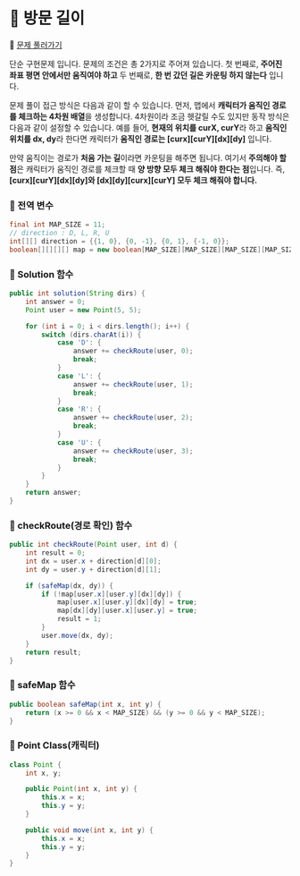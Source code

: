 # :page_facing_up: 방문 길이

:link: [문제 풀러가기](https://programmers.co.kr/learn/courses/30/lessons/49994?language=java)

단순 구현문제 입니다. 문제의 조건은 총 2가지로 주어져 있습니다. 첫 번째로, __주어진 좌표 평면 안에서만 움직여야 하고__ 두 번째로, __한 번 갔던 길은 카운팅 하지 않는다__ 입니다.

문제 풀이 접근 방식은 다음과 같이 할 수 있습니다. 먼저, 맵에서 **캐릭터가 움직인 경로를 체크하는 4차원 배열**을 생성합니다. 4차원이라 조금 헷갈릴 수도 있지만 동작 방식은 다음과 같이 설정할 수 있습니다. 예를 들어, **현재의 위치를 curX, curY**라 하고 **움직인 위치를 dx, dy**라 한다면 캐릭터가 **움직인 경로는 [curx][curY][dx][dy]** 입니다.

만약 움직이는 경로가 **처음 가는 길**이라면 카운팅을 해주면 됩니다. 여기서 **주의해야 할 점**은 캐릭터가 움직인 경로를 체크할 때 **양 방향 모두 체크 해줘야 한다는 점**입니다. 즉, **[curx][curY][dx][dy]와 [dx][dy][curx][curY] 모두 체크 해줘야 합니다.**

### __:seedling: 전역 변수__
```java
final int MAP_SIZE = 11;
// direction : D, L, R, U
int[][] direction = {{1, 0}, {0, -1}, {0, 1}, {-1, 0}};
boolean[][][][] map = new boolean[MAP_SIZE][MAP_SIZE][MAP_SIZE][MAP_SIZE];
```

### __:seedling: Solution 함수__
```java
public int solution(String dirs) {
    int answer = 0;
    Point user = new Point(5, 5);

    for (int i = 0; i < dirs.length(); i++) {
        switch (dirs.charAt(i)) {
            case 'D': {
                answer += checkRoute(user, 0);
                break;
            }
            case 'L': {
                answer += checkRoute(user, 1);
                break;
            }
            case 'R': {
                answer += checkRoute(user, 2);
                break;
            }
            case 'U': {
                answer += checkRoute(user, 3);
                break;
            }
        }
    }
    return answer;
}
```
### __:seedling: checkRoute(경로 확인) 함수__
```java
public int checkRoute(Point user, int d) {
    int result = 0;
    int dx = user.x + direction[d][0];
    int dy = user.y + direction[d][1];

    if (safeMap(dx, dy)) {
        if (!map[user.x][user.y][dx][dy]) {
            map[user.x][user.y][dx][dy] = true;
            map[dx][dy][user.x][user.y] = true;
            result = 1;
        }
        user.move(dx, dy);
    }
    return result;
}
```

### __:seedling: safeMap 함수__
```java
public boolean safeMap(int x, int y) {
    return (x >= 0 && x < MAP_SIZE) && (y >= 0 && y < MAP_SIZE);
}
```
### __:seedling: Point Class(캐릭터)__
```java
class Point {
    int x, y;

    public Point(int x, int y) {
        this.x = x;
        this.y = y;
    }

    public void move(int x, int y) {
        this.x = x;
        this.y = y;
    }
}
```
